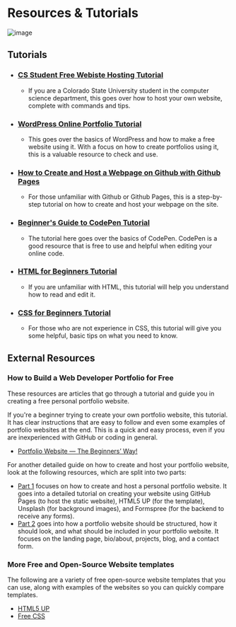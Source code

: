 # Resources & Tutorials

![image](https://github.com/CIS320-team-3/CIS320-Team-3/blob/main/Team/Assets/Tutorial.jpg)

## Tutorials

* ### [CS Student Free Webiste Hosting Tutorial](https://github.com/CIS320-team-3/CIS320-Team-3/blob/main/Resources/Tutorials/CSU_CS_Student_Free_Website_Hosting.md)
  * If you are a Colorado State University student in the computer science department, this goes over how to host your own website, complete with commands and tips.

* ### [WordPress Online Portfolio Tutorial](https://github.com/CIS320-team-3/CIS320-Team-3/blob/main/Resources/Tutorials/WordPress_for_Beginners.md)
  * This goes over the basics of WordPress and how to make a free website using it. With a focus on how to create portfolios using it, this is a valuable resource to check and use.

* ### [How to Create and Host a Webpage on Github with Github Pages](https://youtu.be/2MsN8gpT6jY)
  * For those unfamiliar with Github or Github Pages, this is a step-by-step tutorial on how to create and host your webpage on the site.

* ### [Beginner's Guide to CodePen Tutorial](https://github.com/CIS320-team-3/CIS320-Team-3/blob/main/Resources/Tutorials/CodePen_Tutorial.md)
  * The tutorial here goes over the basics of CodePen. CodePen is a good resource that is free to use and helpful when editing your online code.

* ### [HTML for Beginners Tutorial](https://github.com/CIS320-team-3/CIS320-Team-3/blob/main/Resources/Tutorials/HTML_Beginners_Guide.md)
  * If you are unfamiliar with HTML, this tutorial will help you understand how to read and edit it.

* ### [CSS for Beginners Tutorial](https://github.com/CIS320-team-3/CIS320-Team-3/blob/main/Resources/Tutorials/CSS_Beginners_Guide.md)
  * For those who are not experience in CSS, this tutorial will give you some helpful, basic tips on what you need to know.

## External Resources

### How to Build a Web Developer Portfolio for Free

These resources are articles that go through a tutorial and guide you in creating a free personal portfolio website.

If you're a beginner trying to create your own portfolio website, this tutorial. It has clear instructions that are easy to follow and even some examples of portfolio websites at the end. This is a quick and easy process, even if you are inexperienced with GitHub or coding in general.
* [Portfolio Website — The Beginners’ Way!](https://medium.com/analytics-vidhya/portfolio-website-the-beginners-way-d43be855217e)

For another detailed guide on how to create and host your portfolio website, look at the following resources, which are split into two parts:
* [Part 1](https://levelup.gitconnected.com/how-to-build-a-web-developer-portfolio-for-free-d456699ecef7) focuses on how to create and host a personal portfolio website. It goes into a detailed tutorial on creating your website using GitHub Pages (to host the static website), HTML5 UP (for the template), Unsplash (for background images), and Formspree (for the backend to receive any forms).
* [Part 2](https://levelup.gitconnected.com/how-to-build-a-web-developer-portfolio-for-free-part-2-d099ff34f9b2) goes into how a portfolio website should be structured, how it should look, and what should be included in your portfolio website. It focuses on the landing page, bio/about, projects, blog, and a contact form.

### More Free and Open-Source Website templates
The following are a variety of free open-source website templates that you can use, along with examples of the websites so you can quickly compare templates.
 * [HTML5 UP](https://html5up.net/)
 * [Free CSS](https://www.free-css.com/template-categories/portfolio)

